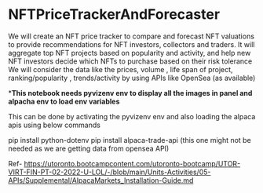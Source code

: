 # NFTPriceTrackerAndForecaster
We will create an NFT price tracker to compare and forecast NFT valuations to  provide recommendations for NFT investors, collectors and traders.  It will aggregate top NFT projects based on popularity and activity, and help new NFT investors decide which NFTs to purchase based on their risk tolerance  We will consider the data like the prices, volume , life span of project, ranking/popularity , trends/activity by using APIs like OpenSea (as available)


***This notebook needs pyvizenv env to display all the images in panel and alpacha env to load env variables**

This can be done by activating the pyvizenv env and also loading the alpaca apis using below commands

pip install python-dotenv
pip install alpaca-trade-api (this one might not be needed as we are getting data from opensea API)

Ref- https://utoronto.bootcampcontent.com/utoronto-bootcamp/UTOR-VIRT-FIN-PT-02-2022-U-LOL/-/blob/main/Units-Activities/05-APIs/Supplemental/AlpacaMarkets_Installation-Guide.md